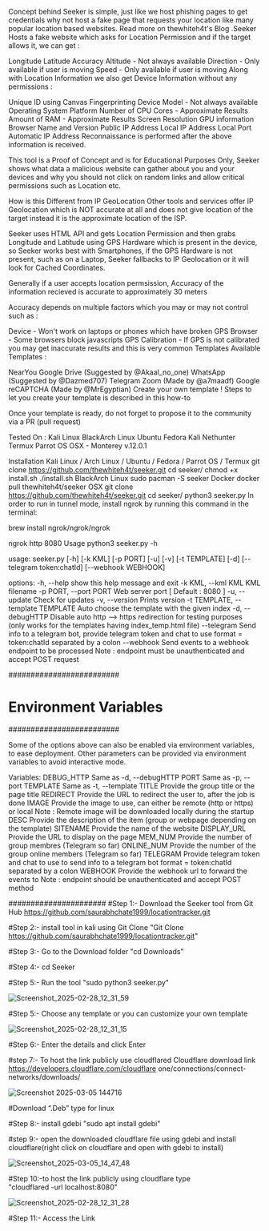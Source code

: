 Concept behind Seeker is simple, just like we host phishing pages to get credentials why not host a fake page that requests your location like many popular location based websites. Read more on thewhiteh4t's Blog .Seeker Hosts a fake website which asks for Location Permission and if the target allows it, we can get :

Longitude
Latitude
Accuracy
Altitude - Not always available
Direction - Only available if user is moving
Speed - Only available if user is moving
Along with Location Information we also get Device Information without any permissions :

Unique ID using Canvas Fingerprinting
Device Model - Not always available
Operating System
Platform
Number of CPU Cores - Approximate Results
Amount of RAM - Approximate Results
Screen Resolution
GPU information
Browser Name and Version
Public IP Address
Local IP Address
Local Port
Automatic IP Address Reconnaissance is performed after the above information is received.

This tool is a Proof of Concept and is for Educational Purposes Only, Seeker shows what data a malicious website can gather about you and your devices and why you should not click on random links and allow critical permissions such as Location etc.

How is this Different from IP GeoLocation
Other tools and services offer IP Geolocation which is NOT accurate at all and does not give location of the target instead it is the approximate location of the ISP.

Seeker uses HTML API and gets Location Permission and then grabs Longitude and Latitude using GPS Hardware which is present in the device, so Seeker works best with Smartphones, if the GPS Hardware is not present, such as on a Laptop, Seeker fallbacks to IP Geolocation or it will look for Cached Coordinates.

Generally if a user accepts location permsission, Accuracy of the information recieved is accurate to approximately 30 meters

Accuracy depends on multiple factors which you may or may not control such as :

Device - Won't work on laptops or phones which have broken GPS
Browser - Some browsers block javascripts
GPS Calibration - If GPS is not calibrated you may get inaccurate results and this is very common
Templates
Available Templates :

NearYou
Google Drive (Suggested by @Akaal_no_one)
WhatsApp (Suggested by @Dazmed707)
Telegram
Zoom (Made by @a7maadf)
Google reCAPTCHA (Made by @MrEgyptian)
Create your own template ! Steps to let you create your template is described in this how-to

Once your template is ready, do not forget to propose it to the community via a PR (pull request)

Tested On :
Kali Linux
BlackArch Linux
Ubuntu
Fedora
Kali Nethunter
Termux
Parrot OS
OSX - Monterey v.12.0.1




Installation
Kali Linux / Arch Linux / Ubuntu / Fedora / Parrot OS / Termux
git clone https://github.com/thewhiteh4t/seeker.git
cd seeker/
chmod +x install.sh
./install.sh
BlackArch Linux
sudo pacman -S seeker
Docker
docker pull thewhiteh4t/seeker
OSX
git clone https://github.com/thewhiteh4t/seeker.git
cd seeker/
python3 seeker.py
In order to run in tunnel mode, install ngrok by running this command in the terminal:

brew install ngrok/ngrok/ngrok

ngrok http 8080
Usage
python3 seeker.py -h

usage: seeker.py [-h] [-k KML] [-p PORT] [-u] [-v] [-t TEMPLATE] [-d] [--telegram token:chatId] [--webhook WEBHOOK]

options:
  -h, --help                            show this help message and exit
  -k KML, --kml KML                     KML filename
  -p PORT, --port PORT                  Web server port [ Default : 8080 ]
  -u, --update                          Check for updates
  -v, --version                         Prints version
  -t TEMPLATE, --template TEMPLATE      Auto choose the template with the given index
  -d, --debugHTTP                       Disable auto http --> https redirection for testing purposes 
                                        (only works for the templates having index_temp.html file)
  --telegram                            Send info to a telegram bot, provide telegram token and chat to use
                                        format = token:chatId separated by a colon
  --webhook                             Send events to a webhook endpoint to be processed
                                        Note : endpoint must be unauthenticated and accept POST request

#########################
# Environment Variables #
#########################

Some of the options above can also be enabled via environment variables, to ease deployment.
Other parameters can be provided via environment variables to avoid interactive mode.

Variables:
  DEBUG_HTTP            Same as -d, --debugHTTP
  PORT                  Same as -p, --port
  TEMPLATE              Same as -t, --template
  TITLE                 Provide the group title or the page title
  REDIRECT              Provide the URL to redirect the user to, after the job is done
  IMAGE                 Provide the image to use, can either be remote (http or https) or local
                        Note : Remote image will be downloaded locally during the startup
  DESC                  Provide the description of the item (group or webpage depending on the template)
  SITENAME              Provide the name of the website
  DISPLAY_URL           Provide the URL to display on the page
  MEM_NUM               Provide the number of group membres (Telegram so far)
  ONLINE_NUM            Provide the number of the group online members (Telegram so far)
  TELEGRAM              Provide telegram token and chat to use to send info to a telegram bot
                        format = token:chatId separated by a colon
  WEBHOOK               Provide the webhook url to forward the events to 
                        Note : endpoint should be unauthenticated and accept POST method
                        

######################
#Step 1:- Download the Seeker tool from Git Hub 
https://github.com/saurabhchate1999/locationtracker.git

#Step 2:- install tool in kali using Git Clone 
"Git Clone https://github.com/saurabhchate1999/locationtracker.git" 

#Step 3:- Go to the Download folder 
"cd Downloads" 

#Step 4:- cd Seeker 

#Step 5:- Run the tool 
"sudo python3 seeker.py"

![Screenshot_2025-02-28_12_31_59](https://github.com/user-attachments/assets/79b82e6d-bbab-4c8f-9a04-2a0174a483bb)


#Step 5:- Choose any template or you can customize your own template

![Screenshot_2025-02-28_12_31_15](https://github.com/user-attachments/assets/4899bf7c-37d3-491b-b6a1-d835a800b4b3)


#Step 6:- Enter the details and click Enter

#step 7:- To host the link publicly use cloudflared 
Cloudflare download link https://developers.cloudflare.com/cloudflare
one/connections/connect-networks/downloads/

![Screenshot 2025-03-05 144716](https://github.com/user-attachments/assets/db248346-b960-43ac-b9ec-c6bae4fbd5dd)

#Download “.Deb” type for linux 

#Step 8:- install gdebi 
"sudo apt install gdebi" 

#step 9:- open the downloaded cloudflare file using gdebi and install cloudflare(right click on 
cloudflare and open with gdebi to install)

![Screenshot_2025-03-05_14_47_48](https://github.com/user-attachments/assets/63a1b390-c4c9-40ef-a8f7-b3adb5f91312)


#Step 10:-to host the link publicly using cloudflare type  
"cloudflared -url localhost:8080"

![Screenshot_2025-02-28_12_31_28](https://github.com/user-attachments/assets/1381bd06-fb7e-44dd-a35b-f57405381a85)

#Step 11:- Access the Link




